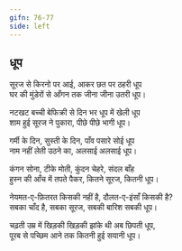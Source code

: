 ```yaml
---
gifn: 76-77
side: left
---
```


## धूप

सूरज से किरनो पर आई, आकर छत पर ठहरी धूप  
घर की मुंडेरों से आँगन तक जीना जीना उतरी धूप।  

नटखट बच्ची बेफिक्री से दिन भर धूप में खेली धूप  
शाम हुई सूरज ने पुकारा, पीछे पीछे भागी धूप।  

गर्मी के दिन, सुस्ती के दिन, पाँव पसारे सोई धूप  
नाम नहीं लेती उठने का, अलसाई अलसाई धूप।  

कंगन सोना, टीके मोती, कुंदन चेहरे, संदल बाँह  
हुस्न की आँच में तपते पैकर, कितने सूरज, कितनी धूप।  

नेयमत-ए-फ़ितरत किसकी नहीं है, दौलत-ए-इंसाँ किसकी है?  
सबका चाँद है, सबका सूरज, सबकी बारिश सबकी धूप।  

चढ़ती उम्र में खिड़की खिड़की झांके थी अब छिपती धूप,  
पूरब से पच्छिम आने तक कितनी हुई सयानी धूप।  
